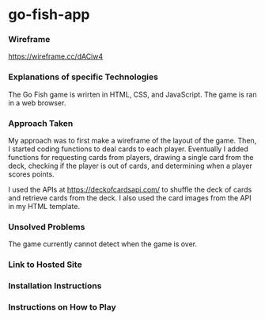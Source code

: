 # go-fish-app
### Wireframe
https://wireframe.cc/dACiw4

### Explanations of specific Technologies 
The Go Fish game is wrirten in HTML, CSS, and JavaScript. The game is ran in a web browser.

### Approach Taken
My approach was to first make a wireframe of the layout of the game. Then, I started coding functions to deal cards to each player. Eventually I added functions for requesting cards from players, drawing a single card from the deck, checking if the player is out of cards, and determining when a player scores points. 

I used the APIs at https://deckofcardsapi.com/ to shuffle the deck of cards and retrieve cards from the deck. I also used the card images from the API in my HTML template.

### Unsolved Problems
The game currently cannot detect when the game is over.
### Link to Hosted Site


### Installation Instructions

### Instructions on How to Play


